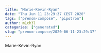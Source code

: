 ```yaml
---
title: "Marie-Kévin-Ryan"
date: "Thu Jun 11 23:29:37 CEST 2020"
tags: ["prenom-compose", "pipotron"]
author: m1ch3l
categories: ["generated"]
slug: "prenom-compose/2020-06-11-23:29:37"
---
```


Marie-Kévin-Ryan
